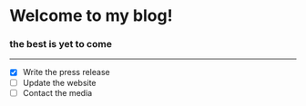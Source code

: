# Welcome to my blog!
### the best is yet to come

---

- [x] Write the press release
- [ ] Update the website
- [ ] Contact the media
